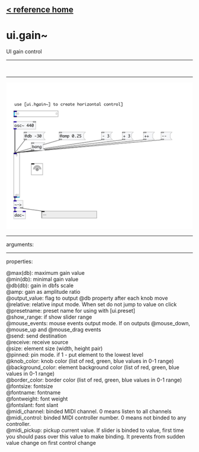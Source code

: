 [< reference home](index.html)
---

# ui.gain~


UI gain control

---

<br>


---


![example](examples/ui.gain~-example.jpg)

---
arguments:


---
properties:

@max(db): maximum gain value<br>
@min(db): minimal gain value<br>
@db(db): gain in dbfs
            scale<br>
@amp: gain as amplitude ratio<br>
@output_value: flag to output @db
            property after each knob move<br>
@relative: relative input mode. When
            set do not jump to value on click<br>
@presetname: preset name for using with
            [ui.preset]<br>
@show_range: if show slider
            range<br>
@mouse_events: mouse events output
            mode. If on outputs @mouse_down, @mouse_up and @mouse_drag events<br>
@send: send destination<br>
@receive: receive source<br>
@size: element size (width, height
            pair)<br>
@pinned: pin mode. if 1 - put element
            to the lowest level<br>
@knob_color: knob color (list of red,
            green, blue values in 0-1 range)<br>
@background_color: element
            background color (list of red, green, blue values in 0-1 range)<br>
@border_color: border color (list
            of red, green, blue values in 0-1 range)<br>
@fontsize: 
            fontsize<br>
@fontname: fontname<br>
@fontweight: font
            weight<br>
@fontslant: font
            slant<br>
@midi_channel: binded
            MIDI channel. 0 means listen to all channels<br>
@midi_control: 
            binded MIDI controller number. 0 means not binded to any controller.<br>
@midi_pickup: pickup current value.
            If slider is binded to value, first time you should pass over this value to make
            binding. It prevents from sudden value change on first control change<br>

